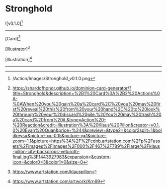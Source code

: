 # Stronghold

![v0.1.0][^v0.1.0]

---

[Card][^Card]

[Illustrator][^Illustrator]

[Illustration][^Illustration]

---

[^v0.1.0]: /Action/Images/Stronghold_v0.1.0.png
[^Card]: https://shardofhonor.github.io/dominion-card-generator/?title=Stronghold&description=%2B1%20Card%0A%2B2%20Actions%0A-%0AWhen%20you%20gain%20a%20card%2C%20you%20may%20first%20reveal%20this%20from%20your%20hand%2C%20to%20look%20through%20your%20discard%20pile.%20You%20may%20trash%20a%20card%20from%20it.&type=Action%20-%20Reaction&credit=Illustration%3A%20Klaus%20Pillon&creator=v0.1.0%20Evan%20Quan&price=%244&preview=&type2=&color2split=1&boldkeys=&picture-x=-0.15&picture-y=1&picture-zoom=1.1&picture=https%3A%2F%2Fcdnb.artstation.com%2Fp%2Fassets%2Fimages%2Fimages%2F000%2F467%2F789%2Flarge%2Fklaus-pillon-city-backdrops-veturoth-final.jpg%3F1443927983&expansion=&custom-icon=&color0=3&color1=0&size=0
[^Illustrator]: https://www.artstation.com/klauspillon
[^Illustration]: https://www.artstation.com/artwork/Krn69

